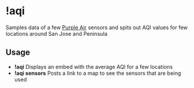 # !aqi

Samples data of a few [Purple Air](https://www.purpleair.com) sensors and spits out AQI values for few locations around San Jose and Peninsula

## Usage

- **!aqi** Displays an embed with the average AQI for a few locations
- **!aqi sensors** Posts a link to a map to see the sensors that are being used